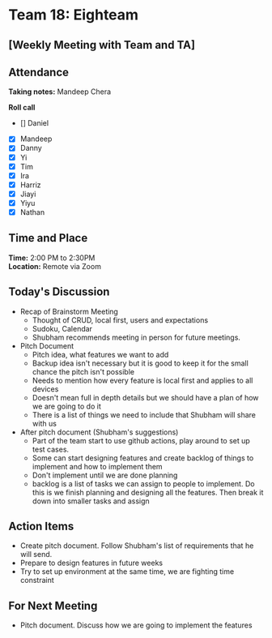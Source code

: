# Team 18: Eighteam

## \[Weekly Meeting with Team and TA\]
  
## Attendance
**Taking notes:** Mandeep Chera
  
**Roll call**
- [] Daniel
- [x] Mandeep
- [x] Danny
- [x] Yi
- [x] Tim
- [x] Ira
- [x] Harriz
- [x] Jiayi
- [x] Yiyu
- [x] Nathan
  
## Time and Place
**Time:** 2:00 PM to 2:30PM
<br/>
**Location:** Remote via Zoom 
  
## Today's Discussion
- Recap of Brainstorm Meeting
  - Thought of CRUD, local first, users and expectations
  - Sudoku, Calendar
  - Shubham recommends meeting in person for future meetings.
- Pitch Document
  - Pitch idea, what features we want to add
  - Backup idea isn't necessary but it is good to keep it for the small chance the pitch isn't possible
  - Needs to mention how every feature is local first and applies to all devices
  - Doesn't mean full in depth details but we should have a plan of how we are going to do it
  - There is a list of things we need to include that Shubham will share with us
- After pitch document (Shubham's suggestions)
  - Part of the team start to use github actions, play around to set up test cases.
  - Some can start designing features and create backlog of things to implement and how to implement them
  - Don't implement until we are done planning
  - backlog is a list of tasks we can assign to people to implement. Do this is we finish planning and designing all the features. Then break it down into smaller tasks and assign
  
## Action Items
- Create pitch document. Follow Shubham's list of requirements that he will send.
- Prepare to design features in future weeks
- Try to set up environment at the same time, we are fighting time constraint
 
## For Next Meeting
- Pitch document. Discuss how we are going to implement the features
